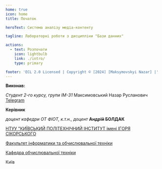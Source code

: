 ```yaml
---
home: true
icon: home
title: Початок

heroText: Система аналізу медіа-контенту

tagline: Лабораторні роботи з дисципліни "Бази данних"

actions:
  - text: Розпочати
    icon: lightbulb
    link: ./intro/
    type: primary

footer: 'ECL 2.0 Licensed | Copyright © [2024] [Maksymovskyi Nazar] |'
---
```


**Виконав:**

_Студент 2-го курсу, групи ІМ-31_ <span padding-right:5em></span>Максимовський Назар Русланович<span padding-left:5em></span> [Telegram](https://t.me/gothicenemy)

**Керівник**

_доцент кафедри ОТ ФІОТ, к.т.н., доцент_<span padding-right:5em></span> **Андрій БОЛДАК**

[НТУУ "КИЇВСЬКИЙ ПОЛІТЕХНІЧНИЙ ІНСТИТУТ імені ІГОРЯ СІКОРСЬКОГО](https://kpi.ua/)

[Факультет інформатики та обчислювальної техніки](https://fiot.kpi.ua/)

[Кафедра обчислювальної техніки](https://comsys.kpi.ua/)

Київ
